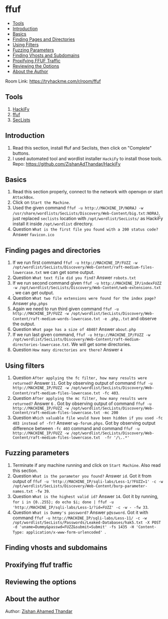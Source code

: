 # ffuf

- [Tools](#tools)
- [Introduction](#introduction)
- [Basics](#basics)
- [Finding Pages and Directories](#finding-pages-and-directories)
- [Using Filters](#using-filters)
- [Fuzzing Parameters](#fuzzing-parameters)
- [Finding Vhosts and Subdomains](#finding-vhosts-and-subdomains)
- [Proxifying FFUF Traffic](#proxifying-ffuf-traffic)
- [Reviewing the Options](#reviewing-the-options)
- [About the Author](#about-the-author)

Room Link: https://tryhackme.com/r/room/ffuf

## Tools
1. [HackiFy](https://github.com/ZishanAdThandar/HackiFy)
2. [ffuf](https://github.com/ffuf/ffuf)
3. [SecLists](https://github.com/danielmiessler/SecLists)

## Introduction
1. Read this section, install ffuf and Seclists, then click on "Complete" buttons.
2. I used automated tool and wordlist installer `HackiFy` to install those tools. Repo: https://github.com/ZishanAdThandar/HackiFy
## Basics
1. Read this section properly, connect to the network with openvpn or start `AttackBox`.
2. Click on `Start the Machine`.
3. Used the given command `ffuf -u http://MACHINE_IP/NORAJ -w /usr/share/wordlists/SecLists/Discovery/Web-Content/big.txt:NORAJ`, just replaced `seclists` location with `/opt/wordlist/SecLists/` as HackiFy install it inside `/opt/wordlist` directory.
4. Question `What is the first file you found with a 200 status code?` Answer `favicon.ico`
## Finding pages and directories
1. If we run first command `ffuf -u http://MACHINE_IP/FUZZ -w /opt/wordlist/SecLists/Discovery/Web-Content/raft-medium-files-lowercase.txt` we can get some output.
2. Question `What text file did you find?` Answer `robots.txt`
3. If we run second command given `ffuf -u http://MACHINE_IP/indexFUZZ -w /opt/wordlist/SecLists/Discovery/Web-Content/web-extensions.txt` , we can get output.
4. Question `What two file extensions were found for the index page?` Answer `php,phps`
5. Again we need to run third given command `ffuf -u http://MACHINE_IP/FUZZ -w /opt/wordlist/SecLists/Discovery/Web-Content/raft-medium-words-lowercase.txt -e .php,.txt` and observe the output.
6. Question `What page has a size of 4840?` Answer `about.php`
7. If we run last given command, `ffuf -u http://MACHINE_IP/FUZZ -w /opt/wordlist/SecLists/Discovery/Web-Content/raft-medium-directories-lowercase.txt`. We will get some directories.
8. Question `How many directories are there?` Answer `4`
## Using filters
1. Question `After applying the fc filter, how many results were returned?` Answer `11`. Got by observing output of command `ffuf -u http://MACHINE_IP/FUZZ -w /opt/wordlist/SecLists/Discovery/Web-Content/raft-medium-files-lowercase.txt -fc 403`.
2. Question `After applying the mc filter, how many results were returned?` Answer `6` . Got by observing output of command `ffuf -u http://MACHINE_IP/FUZZ -w /opt/wordlist/SecLists/Discovery/Web-Content/raft-medium-files-lowercase.txt -mc 200`
3. Question `Which valuable file would have been hidden if you used -fc 403 instead of -fr?` Answer `wp-forum.phps`. Got by observing output difference between `-fc 403` command and command `ffuf -u http://MACHINE_IP/FUZZ -w /opt/wordlist/SecLists/Discovery/Web-Content/raft-medium-files-lowercase.txt  -fr '/\..*'`
## Fuzzing parameters
1. Terminate if any machine running and click on `Start Machine`. Also read this section.
2. Question `What is the parameter you found?` Answer `id`. Got it from output of `ffuf -u 'http://MACHINE_IP/sqli-labs/Less-1/?FUZZ=1' -c -w /opt/wordlist/SecLists/Discovery/Web-Content/burp-parameter-names.txt -fw 39`.
3. Question `What is the highest valid id?` Answer `14`. Got it by running, `for i in {0..255}; do echo $i; done | ffuf -u 'http://MACHINE_IP/sqli-labs/Less-1/?id=FUZZ' -c -w - -fw 33`.
4. Question `What is Dummy's password?` Answer `p@ssword`. Got it with command `ffuf -u http://MACHINE_IP/sqli-labs/Less-11/ -c -w /opt/wordlist/SecLists/Passwords/Leaked-Databases/hak5.txt -X POST -d 'uname=Dummy&passwd=FUZZ&submit=Submit' -fs 1435 -H 'Content-Type: application/x-www-form-urlencoded' `.
## Finding vhosts and subdomains
## Proxifying ffuf traffic
## Reviewing the options
## About the author

Author: [Zishan Ahamed Thandar](https://github.com/ZishanAdThandar/WriteUps/tree/main?tab=readme-ov-file#about-me)
